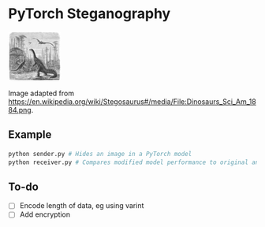 # PyTorch Steganography

![stegosaurus](stegosaurus.png)

Image adapted from https://en.wikipedia.org/wiki/Stegosaurus#/media/File:Dinosaurs_Sci_Am_1884.png.

## Example

```sh
python sender.py # Hides an image in a PyTorch model
python receiver.py # Compares modified model performance to original and extracts hidden data
```

## To-do

-   [ ] Encode length of data, eg using varint
-   [ ] Add encryption

